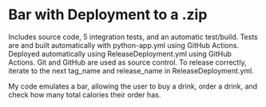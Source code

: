 # Bar with Deployment to a .zip
Includes source code, 5 integration tests, and an automatic test/build.
Tests are and built automatically with python-app.yml using GitHub Actions.
Deployed automatically using ReleaseDeployment.yml using GitHub Actions.
Git and GitHub are used as source control.
To release correctly, iterate to the next tag_name and release_name in ReleaseDeployment.yml.

My code emulates a bar, allowing the user to buy a drink, order a drink, and check how many total calories their order has.
